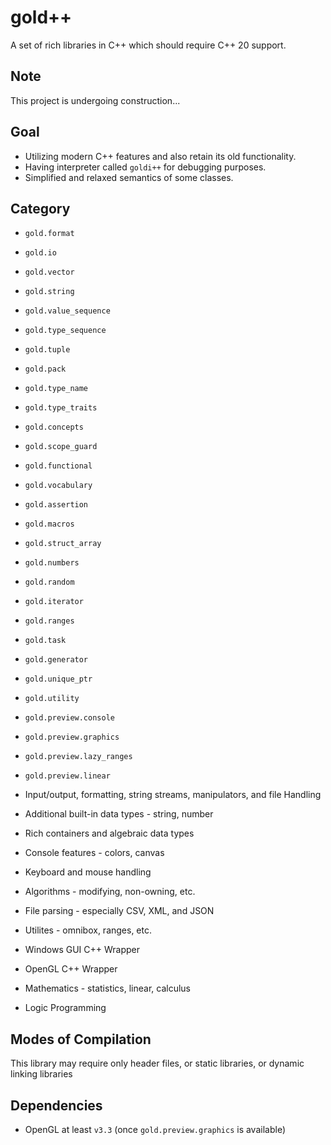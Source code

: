 # gold++ 
A set of rich libraries in C++ which should require C++ 20 support. 

## Note
This project is undergoing construction...

## Goal
* Utilizing modern C++ features and also retain its old functionality.
* Having interpreter called `goldi++` for debugging purposes.
* Simplified and relaxed semantics of some classes. 

## Category
* `gold.format`
* `gold.io`
* `gold.vector`
* `gold.string`
* `gold.value_sequence`
* `gold.type_sequence`
* `gold.tuple`
* `gold.pack`
* `gold.type_name`
* `gold.type_traits`
* `gold.concepts`
* `gold.scope_guard`
* `gold.functional`
* `gold.vocabulary`
* `gold.assertion`
* `gold.macros`
* `gold.struct_array`
* `gold.numbers`
* `gold.random`
* `gold.iterator`
* `gold.ranges`
* `gold.task`
* `gold.generator`
* `gold.unique_ptr`
* `gold.utility`
* `gold.preview.console`
* `gold.preview.graphics`
* `gold.preview.lazy_ranges`
* `gold.preview.linear`

* Input/output, formatting, string streams, manipulators, and file Handling
* Additional built-in data types - string, number
* Rich containers and algebraic data types 
* Console features - colors, canvas
* Keyboard and mouse handling 
* Algorithms - modifying, non-owning, etc.
* File parsing - especially CSV, XML, and JSON 
* Utilites - omnibox, ranges, etc. 
* Windows GUI C++ Wrapper
* OpenGL C++ Wrapper 
* Mathematics - statistics, linear, calculus 
* Logic Programming 

## Modes of Compilation
This library may require only header files, or static libraries, or dynamic linking libraries

## Dependencies 
* OpenGL at least `v3.3` (once `gold.preview.graphics` is available)
